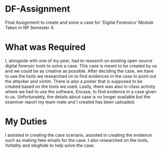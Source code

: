 # DF-Assignment
Final Assignment to create and solve a case for 'Digital Forensics' Module Taken in NP Semester 4.

# What was Required
I, alongside with one of my peer, had to research on existing open source digital forensic tools to solve a case. This case is meant to be created by us and we could be as creative as possible. After deciding the case, we have to use the tools we researched on to find evidences in the case to point out the attacker and victim. There is also a poster that is supposed to be created based on the tools we used. Lastly, there was also in-class activity where we had to use the software, Encase, to find evidence in a case given to us. Unfortunately, the details about case is no longer available but the examiner report my team mate and I created has been uploaded. 

# My Duties
I assisted in creating the case scenario, assisted in creating the evidence such as making fake emails for the case. I also researched on the tools, Voltality and steghide to help solve the case. 
